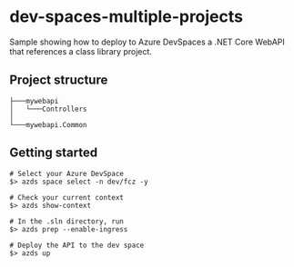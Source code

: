 # dev-spaces-multiple-projects

Sample showing how to deploy to Azure DevSpaces a .NET Core WebAPI that references a class library project.

## Project structure

```cli
├───mywebapi
│   └───Controllers
│
└───mywebapi.Common
```

## Getting started

```cli
# Select your Azure DevSpace
$> azds space select -n dev/fcz -y

# Check your current context
$> azds show-context

# In the .sln directory, run
$> azds prep --enable-ingress

# Deploy the API to the dev space
$> azds up
```
